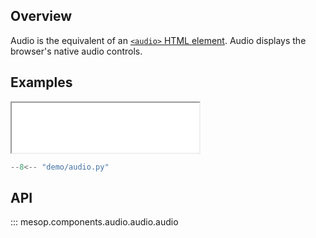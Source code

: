 ## Overview

Audio is the equivalent of an [`<audio>` HTML element](https://developer.mozilla.org/en-US/docs/Web/HTML/Element/audio). Audio displays the browser's native audio controls.

## Examples

<iframe class="component-demo" src="/demo/?demo=audio" style="height: 80px"></iframe>

```python
--8<-- "demo/audio.py"
```

## API

::: mesop.components.audio.audio.audio

